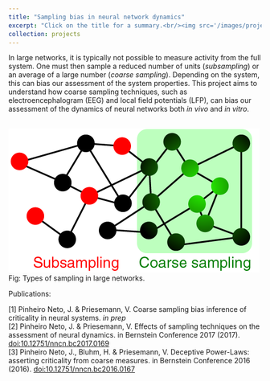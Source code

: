 ```yaml
---
title: "Sampling bias in neural network dynamics"
excerpt: "Click on the title for a summary.<br/><img src='/images/projects-sampling.png'>"
collection: projects
---
```


In large networks, it is typically not possible to measure activity from the full system. One must then sample a reduced number of units (*subsampling*) or an average of a large number (*coarse sampling*). Depending on the system, this can bias our assessment of the system properties. This project aims to understand how coarse sampling techniques, such as electroencephalogram (EEG) and local field potentials (LFP), can bias our assessment of the dynamics of neural networks both *in vivo* and *in vitro*.

<br/><img src='/images/projects-sampling.png'><br>
Fig: Types of sampling in large networks.

Publications:

[1] Pinheiro Neto, J. & Priesemann, V. Coarse sampling bias inference of criticality in neural systems. *in prep*  
[2] Pinheiro Neto, J. & Priesemann, V. Effects of sampling techniques on the assessment of neural dynamics. in Bernstein Conference 2017 (2017). [doi:10.12751/nncn.bc2017.0169](https://abstracts.g-node.org/abstracts/57676309-b674-42a6-9372-49926d2e3706)  
[3] Pinheiro Neto, J., Bluhm, H. & Priesemann, V. Deceptive Power-Laws: asserting criticality from coarse measures. in Bernstein Conference 2016 (2016). [doi:10.12751/nncn.bc2016.0167](https://abstracts.g-node.org/abstracts/87f51f85-8fba-46c8-8868-0e6647a6111a)  
